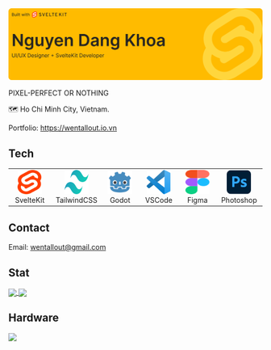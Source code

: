 <img src="./images/github-banner.svg" />

PIXEL-PERFECT OR NOTHING

🗺 Ho Chi Minh City, Vietnam.

Portfolio: https://wentallout.io.vn

## Tech

<table>
  <tr>
    <td align="center" width="96">
        <img src="./images/svelte.svg" width="48" height="48" />
      <br>SvelteKit
    </td>
      <td align="center" width="96">
        <img src="./images/tailwind.svg" width="48" height="48" />
      <br>TailwindCSS
    </td>
    <td align="center" width="96">
        <img src="./images/godot.svg" width="48" height="48" />
      <br>Godot
    </td>
     <td align="center" width="96">
        <img src="./images/vscode.svg" width="48" height="48" />
      <br>VSCode
    </td>
    <td align="center" width="96">
        <img src="./images/figma.svg" width="48" height="48" />
      <br>Figma
    </td>
    <td align="center" width="96">
        <img src="./images/photoshop.svg" width="48" height="48" />
      <br>Photoshop
    </td>
  </tr>
</table>

## Contact

Email: wentallout@gmail.com

## Stat

<a href="https://github.com/wentallout">
  <img height=200 align="center" src="https://github-readme-stats.vercel.app/api?username=wentallout&amp;theme=dracula&bg_color=00000000" />
</a>
<a href="https://github.com/wentallout">
  <img height=200 align="center" src="https://github-readme-stats.vercel.app/api/top-langs?username=wentallout&layout=compact&langs_count=8&card_width=320&theme=dracula&bg_color=00000000" />
</a>

## Hardware

<a title="System requirements and Rate my PC tool - all at PCGameBenchmark" href="https://www.pcgamebenchmark.com/ratemypc?cpu=intel-core-i5-12400f&memory=16gb&gpu=nvidia-geforce-rtx-4060-laptop-gpu&platform=windows"><img src="https://www.pcgamebenchmark.com/signature/intel-core-i5-12400f/16gb/nvidia-geforce-rtx-4060-laptop-gpu/twitch.png"></a>
